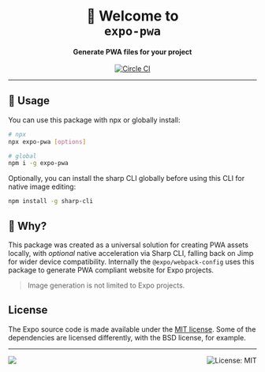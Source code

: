 <!-- Title -->
<h1 align="center">
👋 Welcome to <br><code>expo-pwa</code>
</h1>

<!-- Header -->

<p align="center">
    <b>Generate PWA files for your project</b>
    <br/>
    <br/>
    <a aria-label="Circle CI" href="https://circleci.com/gh/expo/expo-cli/tree/master">
        <img alt="Circle CI" src="https://flat.badgen.net/circleci/github/expo/expo-cli?label=Circle%20CI&labelColor=555555&icon=circleci">
    </a>
</p>

---

<!-- Body -->

## 🚀 Usage

You can use this package with npx or globally install:

```sh
# npx
npx expo-pwa [options]

# global
npm i -g expo-pwa
```

Optionally, you can install the sharp CLI globally before using this CLI for native image editing:

```sh
npm install -g sharp-cli
```

## 🤔 Why?

This package was created as a universal solution for creating PWA assets locally, with _optional_ native acceleration via Sharp CLI, falling back on Jimp for wider device compatibility. Internally the `@expo/webpack-config` uses this package to generate PWA compliant website for Expo projects.

> Image generation is not limited to Expo projects.

## License

The Expo source code is made available under the [MIT license](LICENSE). Some of the dependencies are licensed differently, with the BSD license, for example.

<!-- Footer -->

---

<p>
    <a aria-label="sponsored by expo" href="http://expo.io">
        <img src="https://img.shields.io/badge/Sponsored_by-Expo-4630EB.svg?style=for-the-badge&logo=EXPO&labelColor=000&logoColor=fff" target="_blank" />
    </a>
    <a aria-label="expo pwa is free to use" href="/LICENSE" target="_blank">
        <img align="right" alt="License: MIT" src="https://img.shields.io/badge/License-MIT-success.svg?style=for-the-badge&color=33CC12" target="_blank" />
    </a>
</p>

[abp]: https://docs.expo.io/versions/latest/workflow/configuration/#assetbundlepatterns
